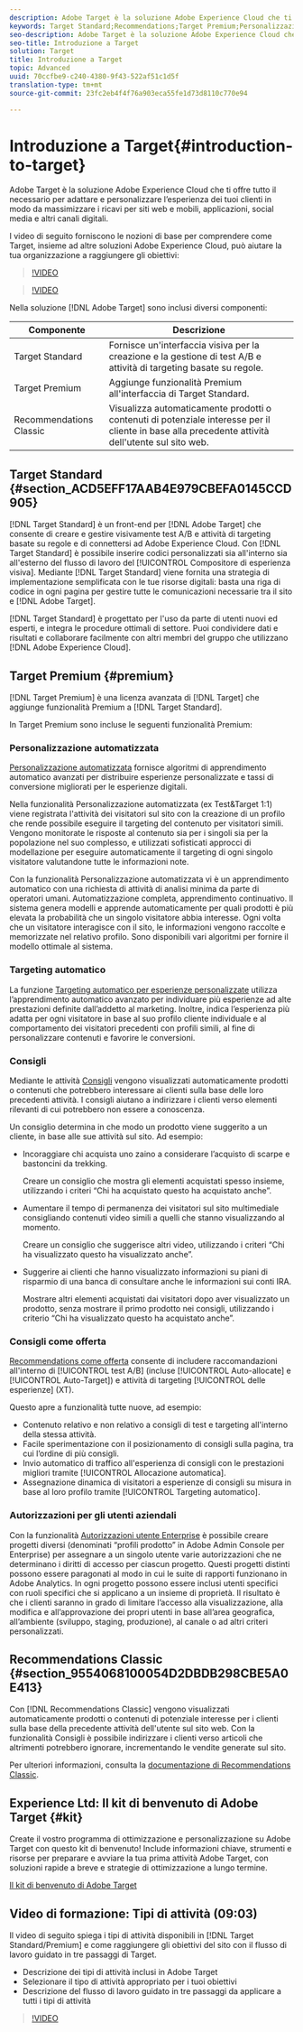 ```yaml
---
description: Adobe Target è la soluzione Adobe Experience Cloud che ti offre tutto il necessario per adattare e personalizzare l’esperienza dei tuoi clienti in modo da massimizzare i ricavi per siti web e mobili, applicazioni, social media e altri canali digitali.
keywords: Target Standard;Recommendations;Target Premium;Personalizzazione automatizzata;targeting automatico;auto-target;autorizzazioni
seo-description: Adobe Target è la soluzione Adobe Experience Cloud che ti offre tutto il necessario per adattare e personalizzare l’esperienza dei tuoi clienti in modo da massimizzare i ricavi per siti web e mobili, applicazioni, social media e altri canali digitali.
seo-title: Introduzione a Target
solution: Target
title: Introduzione a Target
topic: Advanced
uuid: 70ccfbe9-c240-4380-9f43-522af51c1d5f
translation-type: tm+mt
source-git-commit: 23fc2eb4f4f76a903eca55fe1d73d8110c770e94

---
```



# Introduzione a Target{#introduction-to-target}

Adobe Target è la soluzione Adobe Experience Cloud che ti offre tutto il necessario per adattare e personalizzare l’esperienza dei tuoi clienti in modo da massimizzare i ricavi per siti web e mobili, applicazioni, social media e altri canali digitali.

I video di seguito forniscono le nozioni di base per comprendere come Target, insieme ad altre soluzioni Adobe Experience Cloud, può aiutare la tua organizzazione a raggiungere gli obiettivi:

>[!VIDEO](https://www.youtube.com/watch?v=O7fFTcV7toI)

>[!VIDEO](https://www.youtube.com/watch?v=qsgXjHdtgYE)

Nella soluzione [!DNL Adobe Target] sono inclusi diversi componenti:

| Componente | Descrizione |
|--- |--- |
| Target Standard | Fornisce un&#39;interfaccia visiva per la creazione e la gestione di test A/B e attività di targeting basate su regole. |
| Target Premium | Aggiunge funzionalità Premium all&#39;interfaccia di Target Standard. |
| Recommendations Classic | Visualizza automaticamente prodotti o contenuti di potenziale interesse per il cliente in base alla precedente attività dell&#39;utente sul sito web. |

## Target Standard  {#section_ACD5EFF17AAB4E979CBEFA0145CCD905}

[!DNL Target Standard] è un front-end per [!DNL Adobe Target] che consente di creare e gestire visivamente test A/B e attività di targeting basate su regole e di connettersi ad Adobe Experience Cloud. Con [!DNL Target Standard] è possibile inserire codici personalizzati sia all&#39;interno sia all&#39;esterno del flusso di lavoro del [!UICONTROL Compositore di esperienza visiva]. Mediante [!DNL Target Standard] viene fornita una strategia di implementazione semplificata con le tue risorse digitali: basta una riga di codice in ogni pagina per gestire tutte le comunicazioni necessarie tra il sito e [!DNL Adobe Target].

[!DNL Target Standard] è progettato per l&#39;uso da parte di utenti nuovi ed esperti, e integra le procedure ottimali di settore. Puoi condividere dati e risultati e collaborare facilmente con altri membri del gruppo che utilizzano [!DNL Adobe Experience Cloud].

## Target Premium {#premium}

[!DNL Target Premium] è una licenza avanzata di [!DNL Target] che aggiunge funzionalità Premium a [!DNL Target Standard].

In Target Premium sono incluse le seguenti funzionalità Premium:

### Personalizzazione automatizzata

[Personalizzazione automatizzata](../c-activities/t-automated-personalization/automated-personalization.md#task_8AAF837796D74CF893CA2F88BA1491C9) fornisce algoritmi di apprendimento automatico avanzati per distribuire esperienze personalizzate e tassi di conversione migliorati per le esperienze digitali.

Nella funzionalità Personalizzazione automatizzata (ex Test&amp;Target 1:1) viene registrata l&#39;attività dei visitatori sul sito con la creazione di un profilo che rende possibile eseguire il targeting del contenuto per visitatori simili. Vengono monitorate le risposte al contenuto sia per i singoli sia per la popolazione nel suo complesso, e utilizzati sofisticati approcci di modellazione per eseguire automaticamente il targeting di ogni singolo visitatore valutandone tutte le informazioni note.

Con la funzionalità Personalizzazione automatizzata vi è un apprendimento automatico con una richiesta di attività di analisi minima da parte di operatori umani. Automatizzazione completa, apprendimento continuativo. Il sistema genera modelli e apprende automaticamente per quali prodotti è più elevata la probabilità che un singolo visitatore abbia interesse. Ogni volta che un visitatore interagisce con il sito, le informazioni vengono raccolte e memorizzate nel relativo profilo. Sono disponibili vari algoritmi per fornire il modello ottimale al sistema.

### Targeting automatico

La funzione [Targeting automatico per esperienze personalizzate](../c-activities/auto-target-to-optimize.md#concept_67779E5B7F67427A97D7EA2A6FB919B3) utilizza l’apprendimento automatico avanzato per individuare più esperienze ad alte prestazioni definite dall’addetto al marketing. Inoltre, indica l’esperienza più adatta per ogni visitatore in base al suo profilo cliente individuale e al comportamento dei visitatori precedenti con profili simili, al fine di personalizzare contenuti e favorire le conversioni.

### Consigli 

Mediante le attività [Consigli](../c-recommendations/recommendations.md#concept_7556C8A4543942F2A77B13A29339C0C0) vengono visualizzati automaticamente prodotti o contenuti che potrebbero interessare ai clienti sulla base delle loro precedenti attività. I consigli aiutano a indirizzare i clienti verso elementi rilevanti di cui potrebbero non essere a conoscenza.

Un consiglio determina in che modo un prodotto viene suggerito a un cliente, in base alle sue attività sul sito. Ad esempio:

* Incoraggiare chi acquista uno zaino a considerare l’acquisto di scarpe e bastoncini da trekking.

   Creare un consiglio che mostra gli elementi acquistati spesso insieme, utilizzando i criteri “Chi ha acquistato questo ha acquistato anche”.

* Aumentare il tempo di permanenza dei visitatori sul sito multimediale consigliando contenuti video simili a quelli che stanno visualizzando al momento.

   Creare un consiglio che suggerisce altri video, utilizzando i criteri “Chi ha visualizzato questo ha visualizzato anche”.

* Suggerire ai clienti che hanno visualizzato informazioni su piani di risparmio di una banca di consultare anche le informazioni sui conti IRA.

   Mostrare altri elementi acquistati dai visitatori dopo aver visualizzato un prodotto, senza mostrare il primo prodotto nei consigli, utilizzando i criterio “Chi ha visualizzato questo ha acquistato anche”.

### Consigli come offerta

[Recommendations come offerta](/help/c-recommendations/recommendations-as-an-offer.md) consente di includere raccomandazioni all&#39;interno di [!UICONTROL test A/B] (incluse [!UICONTROL Auto-allocate] e [!UICONTROL Auto-Target]) e attività di targeting [!UICONTROL delle esperienze] (XT).

Questo apre a funzionalità tutte nuove, ad esempio:

* Contenuto relativo e non relativo a consigli di test e targeting all&#39;interno della stessa attività.
* Facile sperimentazione con il posizionamento di consigli sulla pagina, tra cui l’ordine di più consigli.
* Invio automatico di traffico all&#39;esperienza di consigli con le prestazioni migliori tramite [!UICONTROL Allocazione automatica].
* Assegnazione dinamica di visitatori a esperienze di consigli su misura in base al loro profilo tramite [!UICONTROL Targeting automatico].

### Autorizzazioni per gli utenti aziendali

Con la funzionalità [Autorizzazioni utente Enterprise](../administrating-target/c-user-management/property-channel/property-channel.md#concept_E396B16FA2024ADBA27BC056138F9838) è possibile creare progetti diversi (denominati “profili prodotto” in Adobe Admin Console per Enterprise) per assegnare a un singolo utente varie autorizzazioni che ne determinano i diritti di accesso per ciascun progetto. Questi progetti distinti possono essere paragonati al modo in cui le suite di rapporti funzionano in Adobe Analytics. In ogni progetto possono essere inclusi utenti specifici con ruoli specifici che si applicano a un insieme di proprietà. Il risultato è che i clienti saranno in grado di limitare l’accesso alla visualizzazione, alla modifica e all’approvazione dei propri utenti in base all’area geografica, all’ambiente (sviluppo, staging, produzione), al canale o ad altri criteri personalizzati.

## Recommendations Classic {#section_9554068100054D2DBDB298CBE5A0E413}

Con [!DNL Recommendations Classic] vengono visualizzati automaticamente prodotti o contenuti di potenziale interesse per i clienti sulla base della precedente attività dell&#39;utente sul sito web. Con la funzionalità Consigli è possibile indirizzare i clienti verso articoli che altrimenti potrebbero ignorare, incrementando le vendite generate sul sito.

Per ulteriori informazioni, consulta la [documentazione di Recommendations Classic](../assets/adobe-recommendations-classic.pdf).

## Experience Ltd: Il kit di benvenuto di Adobe Target {#kit}

Create il vostro programma di ottimizzazione e personalizzazione su Adobe Target con questo kit di benvenuto! Include informazioni chiave, strumenti e risorse per preparare e avviare la tua prima attività Adobe Target, con soluzioni rapide a breve e strategie di ottimizzazione a lungo termine.

[Il kit di benvenuto di Adobe Target](https://expleague.azureedge.net/pdf/Adobe-Target-Welcome-Kit.pdf)

## Video di formazione: Tipi di attività (09:03)

Il video di seguito spiega i tipi di attività disponibili in [!DNL Target Standard/Premium] e come raggiungere gli obiettivi del sito con il flusso di lavoro guidato in tre passaggi di Target.

* Descrizione dei tipi di attività inclusi in Adobe Target
* Selezionare il tipo di attività appropriato per i tuoi obiettivi
* Descrizione del flusso di lavoro guidato in tre passaggi da applicare a tutti i tipi di attività

>[!VIDEO](https://video.tv.adobe.com/v/17386)